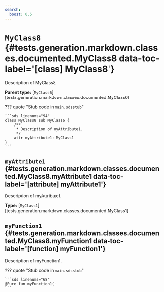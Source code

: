 ```yaml
---
search:
  boost: 0.5
---
```


[//]: # (DO NOT EDIT THIS FILE DIRECTLY. Instead, edit the corresponding stub file and execute `npm run docs:api`.)

# <code class="doc-symbol doc-symbol-class"></code> `MyClass8` {#tests.generation.markdown.classes.documented.MyClass8 data-toc-label='[class] MyClass8'}

Description of MyClass8.

**Parent type:** [`MyClass6`][tests.generation.markdown.classes.documented.MyClass6]

??? quote "Stub code in `main.sdsstub`"

    ```sds linenums="94"
    class MyClass8 sub MyClass6 {
        /**
         * Description of myAttribute1.
         */
        attr myAttribute1: MyClass1
    }
    ```

## <code class="doc-symbol doc-symbol-attribute"></code> `myAttribute1` {#tests.generation.markdown.classes.documented.MyClass8.myAttribute1 data-toc-label='[attribute] myAttribute1'}

Description of myAttribute1.

**Type:** [`MyClass1`][tests.generation.markdown.classes.documented.MyClass1]

## <code class="doc-symbol doc-symbol-function"></code> `myFunction1` {#tests.generation.markdown.classes.documented.MyClass8.myFunction1 data-toc-label='[function] myFunction1'}

Description of myFunction1.

??? quote "Stub code in `main.sdsstub`"

    ```sds linenums="68"
    @Pure fun myFunction1()
    ```
